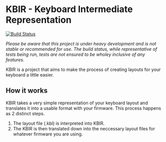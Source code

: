 # KBIR - Keyboard Intermediate Representation 
[![Build Status](https://travis-ci.org/rswiernik/KBIR.svg?branch=master)](https://travis-ci.org/rswiernik/KBIR)

*Please be aware that this project is under heavy development and is not stable or recommended for use. The build status, while representative of tests being run, tests are not ensured to be wholey inclusive of any features.*

KBIR is a project that aims to make the process of creating layouts for your keyboard a little easier.

## How it works

KBIR takes a very simple representation of your keyboard layout and translates it into a usable format with your firmware. This process happens as 2 distinct steps.

1. The layout file (.kbl) is interpreted into KBIR.
2. The KBIR is then translated down into the neccessary layout files for whatever firmware you are using.

